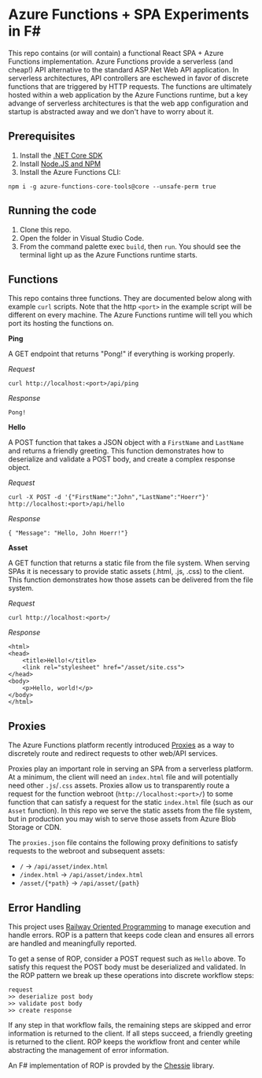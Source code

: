 # Azure Functions + SPA Experiments in F#

This repo contains (or will contain) a functional React SPA + Azure Functions implementation. 
Azure Functions provide a serverless (and cheap!) API alternative to the standard ASP.Net Web API application. 
In serverless architectures, API controllers are eschewed in favor of discrete functions that are triggered by HTTP requests. 
The functions are ultimately hosted within a web application by the Azure Functions runtime, but a key advange of serverless architectures is that the web app configuration and startup is abstracted away and we don't have to worry about it.

## Prerequisites

1. Install the [.NET Core SDK](https://www.microsoft.com/net/learn/get-started)
2. Install [Node.JS and NPM](https://nodejs.org/en/) 
3. Install the Azure Functions CLI:

```
npm i -g azure-functions-core-tools@core --unsafe-perm true
```

## Running the code

1. Clone this repo.
2. Open the folder in Visual Studio Code.
3. From the command palette exec `build`, then `run`. You should see the terminal light up as the Azure Functions runtime starts. 

## Functions

This repo contains three functions. They are documented below along with example `curl` scripts. Note that the http `<port>` in the example script will be different on every machine. The Azure Functions runtime will tell you which port its hosting the functions on.  

**Ping** 

A GET endpoint that returns "Pong!" if everything is working properly.

*Request*
```
curl http://localhost:<port>/api/ping
```

*Response*
```
Pong!
```

**Hello**

A POST function that takes a JSON object with a `FirstName` and `LastName` and returns a friendly greeting.
This function demonstrates how to deserialize and validate a POST body, and create a complex response object. 

*Request*
```
curl -X POST -d '{"FirstName":"John","LastName":"Hoerr"}' http://localhost:<port>/api/hello
```

*Response*
```
{ "Message": "Hello, John Hoerr!"}
```

**Asset**

A GET function that returns a static file from the file system. When serving SPAs it is necessary to provide static assets (.html, .js, .css)
to the client. This function demonstrates how those assets can be delivered from the file system.

*Request*
```
curl http://localhost:<port>/
```

*Response*
```
<html>
<head>
    <title>Hello!</title>
    <link rel="stylesheet" href="/asset/site.css">
</head>
<body>
    <p>Hello, world!</p>
</body>
</html>
```

## Proxies

The Azure Functions platform recently introduced [Proxies](https://docs.microsoft.com/en-us/azure/azure-functions/functions-proxies) as a way to discretely route and redirect requests to other web/API services.

Proxies play an important role in serving an SPA from a serverless platform. At a minimum, the client will need an `index.html` file and will potentially need other `.js`/`.css` assets. Proxies allow us to transparently route a request for the function webroot (`http://localhost:<port>/`) to some function that can satisfy a request for the static `index.html` file (such as our `Asset` function). In this repo we serve the static assets from the file system, but in production you may wish to serve those assets from Azure Blob Storage or CDN.

The `proxies.json` file contains the following proxy definitions to satisfy requests to the webroot and subsequent assets:  
* `/` -> `/api/asset/index.html`  
* `/index.html` -> `/api/asset/index.html`  
* `/asset/{*path}` -> `/api/asset/{path}`  

## Error Handling

This project uses [Railway Oriented Programming](https://fsharpforfunandprofit.com/rop/) to manage execution and handle errors. ROP is a pattern that keeps code clean and ensures all errors are handled and meaningfully reported. 

To get a sense of ROP, consider a POST request such as `Hello` above. To satisfy this request the POST body must be deserialized and validated. In the ROP pattern we break up these operations into discrete workflow steps:

```
request
>> deserialize post body
>> validate post body
>> create response
```

If any step in that workflow fails, the remaining steps are skipped and error information is returned to the client. If all steps succeed, a friendly greeting is returned to the client. ROP keeps the workflow front and center while abstracting the management of error information. 

An F# implementation of ROP is provded by the [Chessie](https://github.com/fsprojects/Chessie) library.
